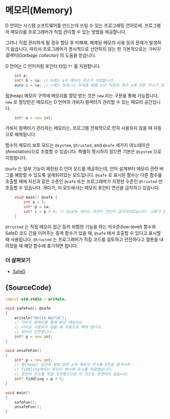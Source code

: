 # 메모리(Memory)

D 언어는 시스템 소프트웨어를 만드는데 쓰일 수 있는 프로그래밍 언어로써, 프로그램의 메모리를 프로그래머가 직접 관리할 수 있는 방법을 제공합니다.

그러나 직접 관리하게 될 경우 할당 후 미해제, 해제된 메모리 사용 등의 문제가 발생하기 쉽습니다. 따라서 프로그래머가 명시적으로 선언하지 않는 한 기본적으로는 *가비지 컬렉터(Garbage collector)* 의 도움을 받습니다.

D 언어는 C 언어처럼 포인터 타입 `T*` 를 지원합니다.

```d
    int a;
    int* b = &a; // b에는 a의 메모리 주소가 저장됩니다.
    auto c = &a; // c에는 등호(=) 우측을 봤을 int 타입의 변수 a에 대한 주소가 있으므로 auto는 int*로 유추됩니다.
```

힙(heap) 메모리 구역에 메모리를 할당 받는 것은 `new` 라는 구문을 통해 가능합니다. `new` 로 할당받은 메모리는 D 언어의 가비지 컬렉터가 관리할 수 있는 메모리 공간입니다.

```d
    int* a = new int;
```

가비지 컬렉터가 관리하는 메모리는, 프로그램 전체적으로 전혀 사용되지 않을 때 자동으로 해제됩니다.

함수의 메모리 보호 모드는 `@system`, `@trusted`, and `@safe` 세가지 어노테이션(Annotation)으로 조절할 수 있습니다. 특별히 명시하지 않으면 기본은 `@system` 으로 지정됩니다.

`@safe` 는 일부 기능이 제한된 D 언어 모드를 제공하는데, 언어 설계부터 메모리 관련 버그를 예방할 수 있도록 설계되어있는 모드입니다. `@safe` 로 표시된 함수는 다른 함수를 호출할 때에 자신과 같은 수준인 `@safe` 또는 프로그래머가 지정한 수준인 `@trusted` 만 호출할 수 있습니다. 게다가, 이 모드에서는 메모리 포인터 연산을 금지하고 있습니다.

```d
    void main() @safe {
        int a = 5;
        int* p = &a;
        int* c = p + 5; // @safe 에서는 포인터 연산이 금지되어있습니다. 오류가 발생합니다.
    }
```

`@trusted` 는 직접 메모리 접근 등의 위험한 기능을 하는 저수준(low-level) 함수와 SafeD 코드 간을 이어주는 중계 함수가 있을 때, `@safe` 에서 호출할 수 있다고 표시할 때 사용됩니다. `@trusted` 는 프로그래머가 직접 코드를 검토하고 안전하다고 결론을 내려졌을 때 해당 함수에 표기하면 됩니다.

### 더 살펴보기

* [SafeD](https://dlang.org/safed.html)

## {SourceCode}

```d
import std.stdio : writeln;

void safeFun() @safe
{
    writeln("Hello World");
    // 가비지 컬렉터를 통해 받은 메모리는
    // 더이상 사용되지 않을 때 자동으로 해제 됩니다.
    // 따라서 안전합니다.
    int* p = new int;
}

void unsafeFun()
{
    int* p = new int;
    // 힙(heap) 공간에 할당 받은 p의 메모리 주소를 5만큼 증가시켜
    // fiddling에라는 포인터 변수에 주소를 저장했습니다.
    // 포인터 주소를 직접 조작했으므로 이 코드는 안전하지 않습니다.
    int* fiddling = p + 5;
}

void main()
{
    safeFun();
    unsafeFun();
}
```
